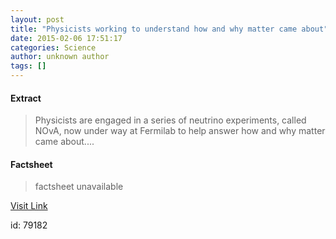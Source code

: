 ```yaml
---
layout: post
title: "Physicists working to understand how and why matter came about"
date: 2015-02-06 17:51:17
categories: Science
author: unknown author
tags: []
---
```



#### Extract
>Physicists are engaged in a series of neutrino experiments, called NOvA, now under way at Fermilab to help answer how and why matter came about....

#### Factsheet
>factsheet unavailable

[Visit Link](http://feeds.sciencedaily.com/~r/sciencedaily/~3/zx5fsnDSOOE/150206125117.htm)

id:   79182


